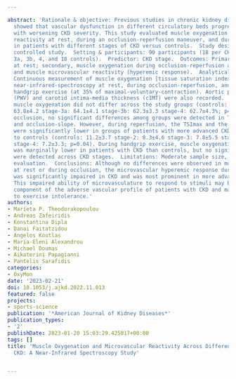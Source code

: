 ---
abstract: 'Rationale & objective: Previous studies in chronic kidney disease (CKD)
  showed that vascular dysfunction in different circulatory beds progressively deteriorates
  with worsening CKD severity. This study evaluated muscle oxygenation and microvascular
  reactivity at rest, during an occlusion-reperfusion maneuver, and during exercise
  in patients with different stages of CKD versus controls.  Study design: Observational
  controlled study.  Setting & participants: 90 participants (18 per CKD stage 2,
  3a, 3b, 4, and 18 controls).  Predictor: CKD stage.  Outcomes: Primary, muscle oxygenation
  at rest; secondary, muscle oxygenation during occlusion-reperfusion and exercise,
  and muscle microvascular reactivity (hyperemic response).  Analytical approach:
  Continuous measurement of muscle oxygenation [tissue saturation index (TSI%)] using
  near-infrared-spectroscopy at rest, during occlusion-reperfusion, and during a 3-min
  handgrip exercise (at 35% of maximal-voluntary-contraction). Aortic pulse-wave-velocity
  (PWV) and carotid intima-media thickness (cIMT) were also recorded.  Results: Resting
  muscle oxygenation did not differ across the study groups (controls: 64.3±2.9 stage-2:
  63.8±4.2 stage-3a: 64.1±4.1 stage-3b: 62.3±3.3 stage-4: 62.7±4.3%; p=0.6). During
  occlusion, no significant differences among groups were detected in TSIocl magnitude-
  and occlusion-slope. However, during reperfusion, the TSImax and the hyperemic response
  were significantly lower in groups of patients with more advanced CKD stages compared
  to controls (controls: 11.2±3.7 stage-2: 8.3±4.6 stage-3: 7.8±5.5 stage-3b: 7.3±4.4
  stage-4: 7.2±3.3; p=0.04). During handgrip exercise, muscle oxygenation (TSIaverage-decline)
  was marginally lower in patients with CKD than controls, but no significant differences
  were detected across CKD stages.  Limitations: Moderate sample size, cross-sectional
  evaluation.  Conclusions: Although no differences were observed in muscle oxygenation
  at rest or during occlusion, the microvascular hyperemic response during reperfusion
  was significantly impaired in CKD and was most prominent in more advanced CKD stages.
  This impaired ability of microvasculature to respond to stimuli may be a crucial
  component of the adverse vascular profile of patients with CKD and may contribute
  to exercise intolerance.'
authors:
- Marieta P. Theodorakopoulou
- Andreas Zafeiridis
- Konstantina Dipla
- Danai Faitatzidou
- Angelos Koutlas
- Maria-Eleni Alexandrou
- Michael Doumas
- Aikaterini Papagianni
- Pantelis Sarafidis
categories:
- OxyMon
date: '2023-02-21'
doi: 10.1053/j.ajkd.2022.11.013
featured: false
projects:
- sports-science
publication: '*American Journal of Kidney Diseases*'
publication_types:
- '2'
publishDate: 2023-01-20 15:03:29.425017+00:00
tags: []
title: 'Muscle Oxygenation and Microvascular Reactivity Across Different Stages of
  CKD: A Near-Infrared Spectroscopy Study'

---
